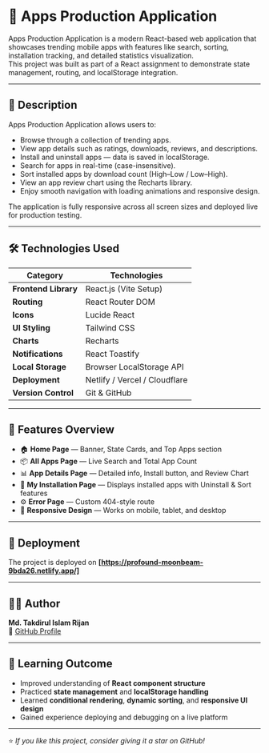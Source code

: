# 🌸 Apps Production Application

Apps Production Application is a modern React-based web application that showcases trending mobile apps with features like search, sorting, installation tracking, and detailed statistics visualization.  
This project was built as part of a React assignment to demonstrate state management, routing, and localStorage integration.

---

## 🧾 Description

Apps Production Application allows users to:

- Browse through a collection of trending apps.
- View app details such as ratings, downloads, reviews, and descriptions.
- Install and uninstall apps — data is saved in localStorage.
- Search for apps in real-time (case-insensitive).
- Sort installed apps by download count (High–Low / Low–High).
- View an app review chart using the Recharts library.
- Enjoy smooth navigation with loading animations and responsive design.

The application is fully responsive across all screen sizes and deployed live for production testing.

---

## 🛠️ Technologies Used

| Category             | Technologies                  |
| -------------------- | ----------------------------- |
| **Frontend Library** | React.js (Vite Setup)         |
| **Routing**          | React Router DOM              |
| **Icons**            | Lucide React                  |
| **UI Styling**       | Tailwind CSS                  |
| **Charts**           | Recharts                      |
| **Notifications**    | React Toastify                |
| **Local Storage**    | Browser LocalStorage API      |
| **Deployment**       | Netlify / Vercel / Cloudflare |
| **Version Control**  | Git & GitHub                  |

---

## 📱 Features Overview

- 🏠 **Home Page** — Banner, State Cards, and Top Apps section
- 📦 **All Apps Page** — Live Search and Total App Count
- 📊 **App Details Page** — Detailed info, Install button, and Review Chart
- 💾 **My Installation Page** — Displays installed apps with Uninstall & Sort features
- ⚙️ **Error Page** — Custom 404-style route
- 🚀 **Responsive Design** — Works on mobile, tablet, and desktop

---

## 🚀 Deployment

The project is deployed on **[https://profound-moonbeam-9bda26.netlify.app/]**

---

## 👨‍💻 Author

**Md. Takdirul Islam Rijan**  
🔗 [GitHub Profile](https://github.com/Takdirul-Rijan)

---

## 🧠 Learning Outcome

- Improved understanding of **React component structure**
- Practiced **state management** and **localStorage handling**
- Learned **conditional rendering**, **dynamic sorting**, and **responsive UI design**
- Gained experience deploying and debugging on a live platform

---

⭐ _If you like this project, consider giving it a star on GitHub!_
